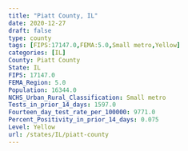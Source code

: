```yaml
---
title: "Piatt County, IL"
date: 2020-12-27
draft: false
type: county
tags: [FIPS:17147.0,FEMA:5.0,Small metro,Yellow]
categories: [IL]
County: Piatt County
State: IL
FIPS: 17147.0
FEMA_Region: 5.0
Population: 16344.0
NCHS_Urban_Rural_Classification: Small metro
Tests_in_prior_14_days: 1597.0
Fourteen_day_test_rate_per_100000: 9771.0
Percent_Positivity_in_prior_14_days: 0.075
Level: Yellow
url: /states/IL/piatt-county
---
```



